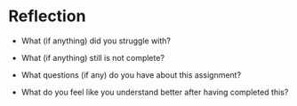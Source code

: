 # Reflection

- What (if anything) did you struggle with?

- What (if anything) still is not complete?

- What questions (if any) do you have about this assignment?

- What do you feel like you understand better after having completed this?




